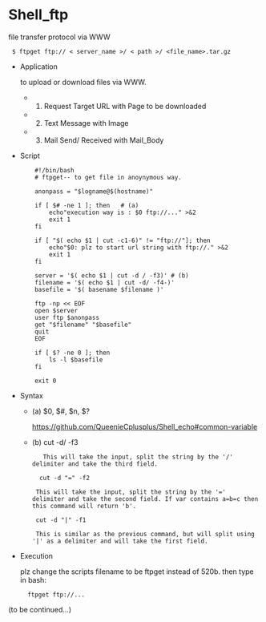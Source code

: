 # Shell_ftp
file transfer protocol via WWW

     
     $ ftpget ftp:// < server_name >/ < path >/ <file_name>.tar.gz
     
    
* Application

   to upload or download files via WWW.

  * 1. Request Target URL with Page to be downloaded
 
  * 2. Text Message with Image
 
  * 3. Mail Send/ Received with Mail_Body
    
* Script

          #!/bin/bash
          # ftpget-- to get file in anoynymous way.

          anonpass = "$logname@$(hostname)"

          if [ $# -ne 1 ]; then   # (a)
              echo"execution way is : $0 ftp://..." >&2
              exit 1
          fi

          if [ "$( echo $1 | cut -c1-6)" != "ftp://"]; then
              echo"$0: plz to start url string with ftp://." >&2
              exit 1
          fi

          server = '$( echo $1 | cut -d / -f3)' # (b)
          filename = '$( echo $1 | cut -d/ -f4-)'
          basefile = '$( basename $filename )'

          ftp -np << EOF
          open $server
          user ftp $anonpass
          get "$filename" "$basefile"
          quit
          EOF

          if [ $? -ne 0 ]; then
              ls -l $basefile 
          fi

          exit 0

* Syntax


  * (a) $0, $#, $n, $?
  
     https://github.com/QueenieCplusplus/Shell_echo#common-variable
     
   * (b) cut -d/ -f3
   
            This will take the input, split the string by the '/' delimiter and take the third field. 

           cut -d "=" -f2
           
          This will take the input, split the string by the '=' delimiter and take the second field. If var contains a=b=c then this command will return 'b'.

          cut -d "|" -f1
          
          This is similar as the previous command, but will split using '|' as a delimiter and will take the first field.

* Execution

   plz change the scripts filename to be ftpget instead of 520b.
   then type in bash:
   
        ftpget ftp://...
 

(to be continued...)

